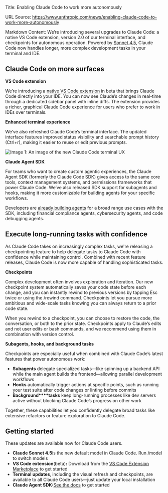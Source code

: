 Title: Enabling Claude Code to work more autonomously

URL Source: https://www.anthropic.com/news/enabling-claude-code-to-work-more-autonomously

Markdown Content:
We’re introducing several upgrades to Claude Code: a native VS Code extension, version 2.0 of our terminal interface, and checkpoints for autonomous operation. Powered by [Sonnet 4.5](https://www.anthropic.com/news/claude-sonnet-4-5), Claude Code now handles longer, more complex development tasks in your terminal and IDE.

Claude Code on more surfaces
----------------------------

**VS Code extension**

We’re introducing a [native VS Code extension](https://marketplace.visualstudio.com/items?itemName=anthropic.claude-code) in beta that brings Claude Code directly into your IDE. You can now see Claude’s changes in real-time through a dedicated sidebar panel with inline diffs. The extension provides a richer, graphical Claude Code experience for users who prefer to work in IDEs over terminals.

**Enhanced terminal experience**

We’ve also refreshed Claude Code’s terminal interface. The updated interface features improved status visibility and searchable prompt history (Ctrl+r), making it easier to reuse or edit previous prompts.

![Image 1: An image of the new Claude Code terminal UX](https://www.anthropic.com/_next/image?url=https%3A%2F%2Fwww-cdn.anthropic.com%2Fimages%2F4zrzovbb%2Fwebsite%2F3613f360926fae004521197488623465eb0cd751-1920x1035.png&w=3840&q=75)

**Claude Agent SDK**

For teams who want to create custom agentic experiences, the Claude Agent SDK (formerly the Claude Code SDK) gives access to the same core tools, context management systems, and permissions frameworks that power Claude Code. We’ve also released SDK support for subagents and hooks, making it more customizable for building agents for your specific workflows.

Developers are [already building agents](https://anthropic.com/engineering/building-agents-with-the-claude-agent-sdk) for a broad range use cases with the SDK, including financial compliance agents, cybersecurity agents, and code debugging agents.

Execute long-running tasks with confidence
------------------------------------------

As Claude Code takes on increasingly complex tasks, we're releasing a checkpointing feature to help delegate tasks to Claude Code with confidence while maintaining control. Combined with recent feature releases, Claude Code is now more capable of handling sophisticated tasks.

**Checkpoints**

Complex development often involves exploration and iteration. Our new checkpoint system automatically saves your code state before each change, and you can instantly rewind to previous versions by tapping Esc twice or using the /rewind command. Checkpoints let you pursue more ambitious and wide-scale tasks knowing you can always return to a prior code state.

When you rewind to a checkpoint, you can choose to restore the code, the conversation, or both to the prior state. Checkpoints apply to Claude’s edits and not user edits or bash commands, and we recommend using them in combination with version control.

**Subagents, hooks, and background tasks**

Checkpoints are especially useful when combined with Claude Code’s latest features that power autonomous work:

*   **Subagents** delegate specialized tasks—like spinning up a backend API while the main agent builds the frontend—allowing parallel development workflows
*   **Hooks** automatically trigger actions at specific points, such as running your test suite after code changes or linting before commits
*   **Background****tasks** keep long-running processes like dev servers active without blocking Claude Code’s progress on other work

Together, these capabilities let you confidently delegate broad tasks like extensive refactors or feature exploration to Claude Code.

Getting started
---------------

These updates are available now for Claude Code users.

*   **Claude Sonnet 4.5**is the new default model in Claude Code. Run /model to switch models
*   **VS Code extension**(beta)**:** Download from the [VS Code Extension Marketplace](https://marketplace.visualstudio.com/items?itemName=anthropic.claude-code) to get started
*   **Terminal updates**, including the visual refresh and checkpoints, are available to all Claude Code users—just update your local installation
*   **Claude Agent SDK:**[See the docs](https://docs.claude.com/en/api/agent-sdk/overview) to get started

